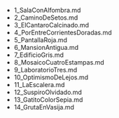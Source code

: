 - 1_SalaConAlfombra.md
- 2_CaminoDeSetos.md
- 3_ElCantaroCalcinado.md
- 4_PorEntreCorrientesDoradas.md
- 5_PantallaRoja.md
- 6_MansionAntigua.md
- 7_EdificioGris.md
- 8_MosaicoCuatroEstampas.md
- 9_LaboratorioTres.md
- 10_OptimismoDeLejos.md
- 11_LaEscalera.md
- 12_SuspiroOlvidado.md
- 13_GatitoColorSepia.md
- 14_GrutaEnVasija.md
